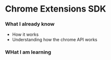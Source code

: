 # Chrome Extensions SDK

### What I already know 

* How it works
* Understanding how the chrome API works 

### WHat I am learning 

